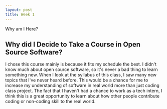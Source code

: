 ```yaml
---
layout: post
title: Week 1
---
```



Why am I Here?

Why did I Decide to Take a Course in Open Source Software?
---

I chose this course mainly is because it fits my schedule the best. I didn't know much about open source software, so it's never a bad thing to learn something new. When I look at the syllabus of this class, I saw many new topics that I've never heard before. This would be a chance for me to increase my understanding of software in real world more than just coding class project. The fact that I haven't had a chance to work as a tech intern, I think this is a great opportunity to learn about how other people contribute coding or non-coding skill to the real world. 
